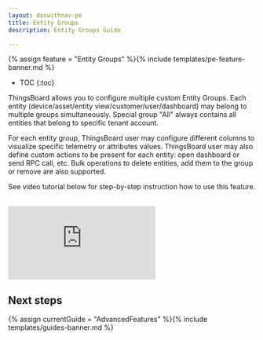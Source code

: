 ```yaml
---
layout: docwithnav-pe
title: Entity Groups
description: Entity Groups Guide 

---
```


{% assign feature = "Entity Groups" %}{% include templates/pe-feature-banner.md %}

* TOC
{:toc}

ThingsBoard allows you to configure multiple custom Entity Groups. 
Each entity (device/asset/entity view/customer/user/dashboard) may belong to multiple groups simultaneously. 
Special group "All" always contains all entities that belong to specific tenant account.

For each entity group, ThingsBoard user may configure different columns to visualize specific telemetry or attributes values. 
ThingsBoard user may also define custom actions to be present for each entity: open dashboard or send RPC call, etc. 
Bulk operations to delete entities, add them to the group or remove are also supported.  
   
See video tutorial below for step-by-step instruction how to use this feature.

<br/>
<div id="video">  
    <div id="video_wrapper">
        <iframe src="https://www.youtube.com/embed/RNdaEqrGhn8" frameborder="0" allowfullscreen></iframe>
    </div>
</div> 

## Next steps

{% assign currentGuide = "AdvancedFeatures" %}{% include templates/guides-banner.md %}

